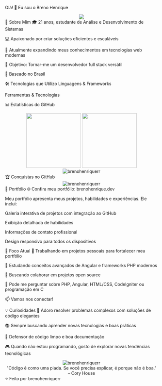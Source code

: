 Olá! 👋 Eu sou o Breno Henrique
<div align="center"> <img src="https://readme-typing-svg.herokuapp.com/?lines=Estudante+de+Análise+e+Desenvolvimento+de+Sistemas;Desenvolvedor+Full+Stack;Solucionador+de+Problemas;Entusiasta+de+Código&font=Fira%20Code&center=true&width=440&height=45&color=6366F1&vCenter=true&size=22"> </div>
🚀 Sobre Mim
🎓 21 anos, estudante de Análise e Desenvolvimento de Sistemas

💻 Apaixonado por criar soluções eficientes e escaláveis

🌱 Atualmente expandindo meus conhecimentos em tecnologias web modernas

🎯 Objetivo: Tornar-me um desenvolvedor full stack versátil

📍 Baseado no Brasil

🛠️ Tecnologias que Utilizo
Linguagens & Frameworks







Ferramentas & Tecnologias





📊 Estatísticas do GitHub
<div align="center"> <img height="180em" src="https://github-readme-stats.vercel.app/api?username=brenohenriquerr&show_icons=true&theme=tokyonight&include_all_commits=true&count_private=true"/> <img height="180em" src="https://github-readme-stats.vercel.app/api/top-langs/?username=brenohenriquerr&layout=compact&langs_count=7&theme=tokyonight"/> </div> <div align="center"> <img src="https://github-readme-streak-stats.herokuapp.com/?user=brenohenriquerr&theme=tokyonight" alt="brenohenriquerr" /> </div>
🏆 Conquistas no GitHub
<div align="center"> <img src="https://github-profile-trophy.vercel.app/?username=brenohenriquerr&theme=tokyonight&row=1&column=6" alt="brenohenriquerr" /> </div>
💼 Portfólio
🌐 Confira meu portfólio: brenohenrique.dev

Meu portfólio apresenta meus projetos, habilidades e experiências. Ele inclui:

Galeria interativa de projetos com integração ao GitHub

Exibição detalhada de habilidades

Informações de contato profissional

Design responsivo para todos os dispositivos

🎯 Foco Atual
🔭 Trabalhando em projetos pessoais para fortalecer meu portfólio

🌱 Estudando conceitos avançados de Angular e frameworks PHP modernos

👯 Buscando colaborar em projetos open source

💬 Pode me perguntar sobre PHP, Angular, HTML/CSS, CodeIgniter ou programação em C

📫 Vamos nos conectar!
<div align="center">





</div>
💡 Curiosidades
🎯 Adoro resolver problemas complexos com soluções de código elegantes

📚 Sempre buscando aprender novas tecnologias e boas práticas

🚀 Defensor de código limpo e boa documentação

🎮 Quando não estou programando, gosto de explorar novas tendências tecnológicas

<div align="center"> <img src="https://komarev.com/ghpvc/?username=brenohenriquerr&label=Visualiza%C3%A7%C3%B5es%20do%20perfil&color=6366F1&style=flat" alt="brenohenriquerr" /> </div> <div align="center">
"Código é como uma piada. Se você precisa explicar, é porque não é boa." – Cory House

</div>
⭐️ Feito por brenohenriquerr
